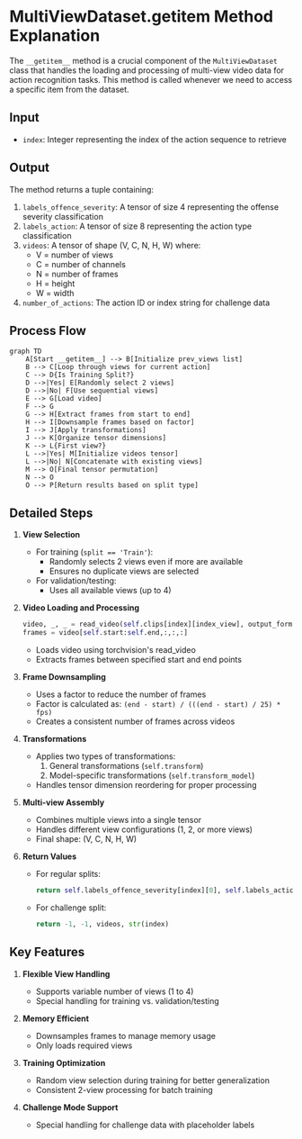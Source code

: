 # MultiViewDataset.__getitem__ Method Explanation

The `__getitem__` method is a crucial component of the `MultiViewDataset` class that handles the loading and processing of multi-view video data for action recognition tasks. This method is called whenever we need to access a specific item from the dataset.

## Input
- `index`: Integer representing the index of the action sequence to retrieve

## Output
The method returns a tuple containing:
1. `labels_offence_severity`: A tensor of size 4 representing the offense severity classification
2. `labels_action`: A tensor of size 8 representing the action type classification
3. `videos`: A tensor of shape (V, C, N, H, W) where:
   - V = number of views
   - C = number of channels
   - N = number of frames
   - H = height
   - W = width
4. `number_of_actions`: The action ID or index string for challenge data

## Process Flow

```mermaid
graph TD
    A[Start __getitem__] --> B[Initialize prev_views list]
    B --> C[Loop through views for current action]
    C --> D{Is Training Split?}
    D -->|Yes| E[Randomly select 2 views]
    D -->|No| F[Use sequential views]
    E --> G[Load video]
    F --> G
    G --> H[Extract frames from start to end]
    H --> I[Downsample frames based on factor]
    I --> J[Apply transformations]
    J --> K[Organize tensor dimensions]
    K --> L{First view?}
    L -->|Yes| M[Initialize videos tensor]
    L -->|No| N[Concatenate with existing views]
    M --> O[Final tensor permutation]
    N --> O
    O --> P[Return results based on split type]
```

## Detailed Steps

1. **View Selection**
   - For training (`split == 'Train'`):
     - Randomly selects 2 views even if more are available
     - Ensures no duplicate views are selected
   - For validation/testing:
     - Uses all available views (up to 4)

2. **Video Loading and Processing**
   ```python
   video, _, _ = read_video(self.clips[index][index_view], output_format="THWC")
   frames = video[self.start:self.end,:,:,:]
   ```
   - Loads video using torchvision's read_video
   - Extracts frames between specified start and end points

3. **Frame Downsampling**
   - Uses a factor to reduce the number of frames
   - Factor is calculated as: `(end - start) / (((end - start) / 25) * fps)`
   - Creates a consistent number of frames across videos

4. **Transformations**
   - Applies two types of transformations:
     1. General transformations (`self.transform`)
     2. Model-specific transformations (`self.transform_model`)
   - Handles tensor dimension reordering for proper processing

5. **Multi-view Assembly**
   - Combines multiple views into a single tensor
   - Handles different view configurations (1, 2, or more views)
   - Final shape: (V, C, N, H, W)

6. **Return Values**
   - For regular splits:
     ```python
     return self.labels_offence_severity[index][0], self.labels_action[index][0], videos, self.number_of_actions[index]
     ```
   - For challenge split:
     ```python
     return -1, -1, videos, str(index)
     ```

## Key Features

1. **Flexible View Handling**
   - Supports variable number of views (1 to 4)
   - Special handling for training vs. validation/testing

2. **Memory Efficient**
   - Downsamples frames to manage memory usage
   - Only loads required views

3. **Training Optimization**
   - Random view selection during training for better generalization
   - Consistent 2-view processing for batch training

4. **Challenge Mode Support**
   - Special handling for challenge data with placeholder labels 